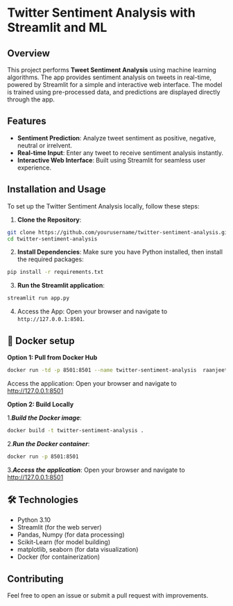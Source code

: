 # Twitter Sentiment Analysis with Streamlit and ML

## Overview

This project performs **Tweet Sentiment Analysis** using machine learning algorithms. The app provides sentiment analysis on tweets in real-time, powered by Streamlit for a simple and interactive web interface. The model is trained using pre-processed data, and predictions are displayed directly through the app.

## Features

- **Sentiment Prediction**: Analyze tweet sentiment as positive, negative, neutral or irrelvent.
- **Real-time Input**:  Enter any tweet to receive sentiment analysis instantly.
- **Interactive Web Interface**: Built using Streamlit for seamless user experience.

## Installation and Usage 

To set up the Twitter Sentiment Analysis locally, follow these steps:

1. **Clone the Repository**:
```bash
git clone https://github.com/yourusername/twitter-sentiment-analysis.git
cd twitter-sentiment-analysis
```

2. **Install Dependencies**:
Make sure you have Python installed, then install the required packages:

```bash
pip install -r requirements.txt
```

3. **Run the Streamlit application**:
```bash
streamlit run app.py
```

4. Access the App: Open your browser and navigate to `http://127.0.0.1:8501`.

## 🐳 Docker setup


**Option 1: Pull from Docker Hub**

```bash
docker run -td -p 8501:8501 --name twitter-sentiment-analysis  raanjeetsgolu/twitter-sentiment-analysis:3.0-1
```
Access the application: Open your browser and navigate to http://127.0.0.1:8501

**Option 2: Build Locally**


1.***Build the Docker image***:

```bash
docker build -t twitter-sentiment-analysis .
  ```
2.***Run the Docker container***:
   ```bash
docker run -p 8501:8501 
   ```
3.***Access the application***:
 Open your browser and navigate to http://127.0.0.1:8501

## 🛠 Technologies

+ Python 3.10
+ Streamlit (for the web server)
+ Pandas, Numpy (for data processing)
+ Scikit-Learn (for model building)
+ matplotlib, seaborn (for data visualization)
+ Docker (for containerization)


## Contributing
Feel free to open an issue or submit a pull request with improvements.
